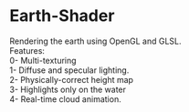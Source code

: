 # Earth-Shader
Rendering the earth using OpenGL and GLSL.
<br>
Features:<br>
0- Multi-texturing<br>
1- Diffuse and specular lighting.<br>
2- Physically-correct height map<br>
3- Highlights only on the water<br>
4- Real-time cloud animation.

